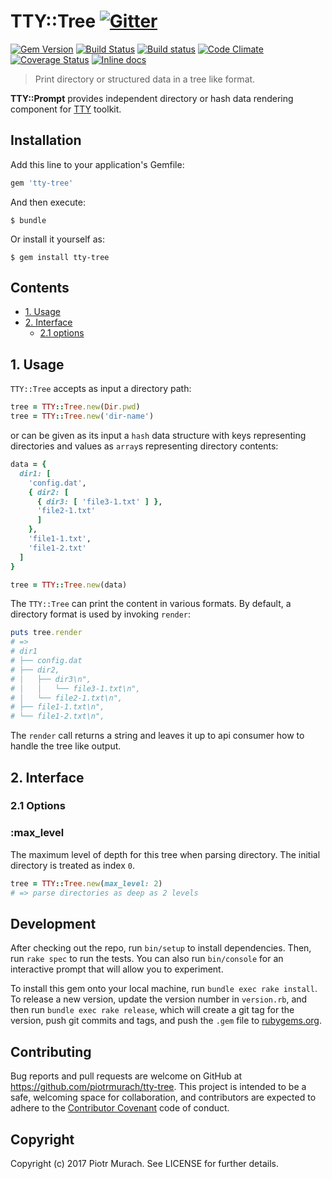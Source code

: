# TTY::Tree [![Gitter](https://badges.gitter.im/Join%20Chat.svg)][gitter]

[![Gem Version](https://badge.fury.io/rb/tty-tree.svg)][gem]
[![Build Status](https://secure.travis-ci.org/piotrmurach/tty-tree.svg?branch=master)][travis]
[![Build status](https://ci.appveyor.com/api/projects/status/q3s4gagj8xnospw4?svg=true)][appveyor]
[![Code Climate](https://codeclimate.com/github/piotrmurach/tty-tree/badges/gpa.svg)][codeclimate]
[![Coverage Status](https://coveralls.io/repos/github/piotrmurach/tty-tree/badge.svg)][coverage]
[![Inline docs](http://inch-ci.org/github/piotrmurach/tty-tree.svg?branch=master)][inchpages]

[gitter]: https://gitter.im/piotrmurach/tty
[gem]: http://badge.fury.io/rb/tty-tree
[travis]: http://travis-ci.org/piotrmurach/tty-tree
[appveyor]: https://ci.appveyor.com/project/piotrmurach/tty-tree
[codeclimate]: https://codeclimate.com/github/piotrmurach/tty-tree
[coverage]: https://coveralls.io/github/piotrmurach/tty-tree
[inchpages]: http://inch-ci.org/github/piotrmurach/tty-tree

> Print directory or structured data in a tree like format.

**TTY::Prompt** provides independent directory or hash data rendering component for [TTY](https://github.com/piotrmurach/tty) toolkit.

## Installation

Add this line to your application's Gemfile:

```ruby
gem 'tty-tree'
```

And then execute:

    $ bundle

Or install it yourself as:

    $ gem install tty-tree

## Contents

* [1. Usage](#1-usage)
* [2. Interface](#2-interface)
  * [2.1 options](#21-options)

## 1. Usage

`TTY::Tree` accepts as input a directory path:

```ruby
tree = TTY::Tree.new(Dir.pwd)
tree = TTY::Tree.new('dir-name')
```

or can be given as its input a `hash` data structure with keys representing directories and values as `array`s representing directory contents:

```ruby
data = {
  dir1: [
    'config.dat',
    { dir2: [
      { dir3: [ 'file3-1.txt' ] },
      'file2-1.txt'
      ]
    },
    'file1-1.txt',
    'file1-2.txt'
  ]
}

tree = TTY::Tree.new(data)
```

The `TTY::Tree` can print the content in various formats. By default, a directory format is used by invoking `render`:

```ruby
puts tree.render
# =>
# dir1
# ├── config.dat
# ├── dir2,
# │   ├── dir3\n",
# │   │   └── file3-1.txt\n",
# │   └── file2-1.txt\n",
# ├── file1-1.txt\n",
# └── file1-2.txt\n",
```

The `render` call returns a string and leaves it up to api consumer how to handle the tree like output.

## 2. Interface

### 2.1 Options

### :max_level

The maximum level of depth for this tree when parsing directory. The initial directory is treated as index `0`.

```ruby
tree = TTY::Tree.new(max_level: 2)
# => parse directories as deep as 2 levels
```

## Development

After checking out the repo, run `bin/setup` to install dependencies. Then, run `rake spec` to run the tests. You can also run `bin/console` for an interactive prompt that will allow you to experiment.

To install this gem onto your local machine, run `bundle exec rake install`. To release a new version, update the version number in `version.rb`, and then run `bundle exec rake release`, which will create a git tag for the version, push git commits and tags, and push the `.gem` file to [rubygems.org](https://rubygems.org).

## Contributing

Bug reports and pull requests are welcome on GitHub at https://github.com/piotrmurach/tty-tree. This project is intended to be a safe, welcoming space for collaboration, and contributors are expected to adhere to the [Contributor Covenant](http://contributor-covenant.org) code of conduct.

## Copyright

Copyright (c) 2017 Piotr Murach. See LICENSE for further details.


